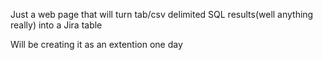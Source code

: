 Just a web page that will turn tab/csv delimited SQL results(well anything really) into a Jira table

Will be creating it as an extention one day
